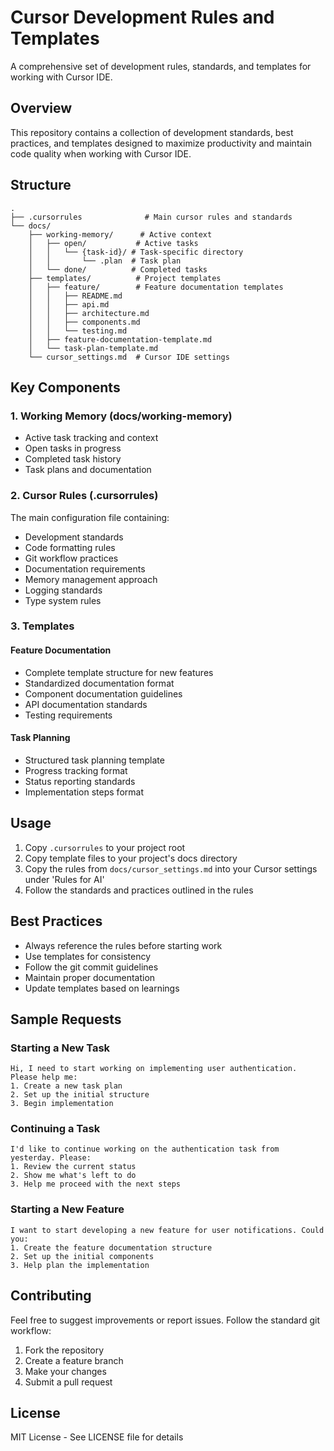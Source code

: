 # Cursor Development Rules and Templates

A comprehensive set of development rules, standards, and templates for working with Cursor IDE.

## Overview

This repository contains a collection of development standards, best practices, and templates designed to maximize productivity and maintain code quality when working with Cursor IDE.

## Structure

```
.
├── .cursorrules              # Main cursor rules and standards
└── docs/
    ├── working-memory/      # Active context
    │   ├── open/           # Active tasks
    │   │   └── {task-id}/ # Task-specific directory
    │   │       └── .plan  # Task plan
    │   └── done/          # Completed tasks
    ├── templates/          # Project templates
    │   ├── feature/        # Feature documentation templates
    │   │   ├── README.md
    │   │   ├── api.md
    │   │   ├── architecture.md
    │   │   ├── components.md
    │   │   └── testing.md
    │   ├── feature-documentation-template.md
    │   └── task-plan-template.md
    └── cursor_settings.md  # Cursor IDE settings
```

## Key Components

### 1. Working Memory (docs/working-memory)

- Active task tracking and context
- Open tasks in progress
- Completed task history
- Task plans and documentation

### 2. Cursor Rules (.cursorrules)

The main configuration file containing:

- Development standards
- Code formatting rules
- Git workflow practices
- Documentation requirements
- Memory management approach
- Logging standards
- Type system rules

### 3. Templates

#### Feature Documentation

- Complete template structure for new features
- Standardized documentation format
- Component documentation guidelines
- API documentation standards
- Testing requirements

#### Task Planning

- Structured task planning template
- Progress tracking format
- Status reporting standards
- Implementation steps format

## Usage

1. Copy `.cursorrules` to your project root
2. Copy template files to your project's docs directory
3. Copy the rules from `docs/cursor_settings.md` into your Cursor settings under 'Rules for AI'
4. Follow the standards and practices outlined in the rules

## Best Practices

- Always reference the rules before starting work
- Use templates for consistency
- Follow the git commit guidelines
- Maintain proper documentation
- Update templates based on learnings

## Sample Requests

### Starting a New Task

```
Hi, I need to start working on implementing user authentication. Please help me:
1. Create a new task plan
2. Set up the initial structure
3. Begin implementation
```

### Continuing a Task

```
I'd like to continue working on the authentication task from yesterday. Please:
1. Review the current status
2. Show me what's left to do
3. Help me proceed with the next steps
```

### Starting a New Feature

```
I want to start developing a new feature for user notifications. Could you:
1. Create the feature documentation structure
2. Set up the initial components
3. Help plan the implementation
```

## Contributing

Feel free to suggest improvements or report issues. Follow the standard git workflow:

1. Fork the repository
2. Create a feature branch
3. Make your changes
4. Submit a pull request

## License

MIT License - See LICENSE file for details
